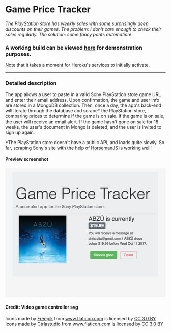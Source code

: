 # Game Price Tracker

*The PlayStation store has weekly sales with some surprisingly deep discounts on their games. The problem: I don't care enough to check their sales regularly. The solution: some fancy pants automation!*  


### A working build can be viewed [here](https://game-price-tracker.herokuapp.com/) for demonstration purposes.  
Note that it takes a moment for Heroku's services to initially activate.

---

### Detailed description
The app allows a user to paste in a valid Sony PlayStation store game URL and enter their email address. Upon confirmation, the game and user info are stored in a MongoDB collection. Then, once a day, the app's back-end will iterate through the database and scrape* the PlayStation store, comparing prices to determine if the game is on sale. If the game is on sale, the user will receive an email alert. If the game hasn't gone on sale for 18 weeks, the user's document in Mongo is deleted, and the user is invited to sign up again.

*The PlayStation store doesn't have a public API, and loads quite slowly. So far, scraping Sony's site with the help of [HorsemanJS](https://github.com/johntitus/node-horseman) is working well!

#### Preview screenshot
![development screenshot as of 6-7-17](./demo-assets/screenshot-6-7-17.png "development screenshot as of 6-7-17")


#### Credit: Video game controller svg
<div>Icons made by <a href="http://www.freepik.com" title="Freepik">Freepik</a> from <a href="http://www.flaticon.com" title="Flaticon">www.flaticon.com</a> is licensed by <a href="http://creativecommons.org/licenses/by/3.0/" title="Creative Commons BY 3.0" target="_blank">CC 3.0 BY</a></div>

<div>Icons made by <a href="http://www.flaticon.com/authors/ctrlastudio" title="Ctrlastudio">Ctrlastudio</a> from <a href="http://www.flaticon.com" title="Flaticon">www.flaticon.com</a> is licensed by <a href="http://creativecommons.org/licenses/by/3.0/" title="Creative Commons BY 3.0" target="_blank">CC 3.0 BY</a></div>